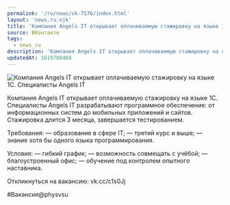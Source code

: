 ```yaml
---
permalink: '/ru/news/vk-7576/index.html'
layout: 'news.ru.njk'
title: 'Компания Angels IT открывает оплачиваемую стажировку на языке 1С'
source: ВКонтакте
tags:
  - news_ru
description: 'Компания Angels IT открывает оплачиваемую стажировку на языке 1С'
updatedAt: 1619708460
---
```

![Компания Angels IT открывает оплачиваемую стажировку на языке 1С. Специалисты Angels IT](https://sun9-41.userapi.com/sun9-48/impg/PSPj-hvoQXGcgAR-UeuN-d0p1gO9MVS1-HzrBA/LisaDg53hG0.jpg?size=1280x720&quality=96&sign=85131f9f58e551a9e92a818dff6aa706&c_uniq_tag=EGpjTmbX3Qh7mGVmLtZcj-qoWkb40LbB30No7zOVvIE&type=album)

Компания Angels IT открывает оплачиваемую стажировку на языке 1С. Специалисты Angels IT разрабатывают программное обеспечение: от информационных систем до мобильных приложений и сайтов. Стажировка длится 3 месяца, завершается тестированием.

Требования:
— образование в сфере IT;
— третий курс и выше;
— знание хотя бы одного языка программирования.

Условия:
— гибкий график;
— возможность совмещать с учёбой;
— благоустроенный офис;
— обучение под контролем опытного наставника.

Откликнуться на вакансию: vk.cc/c1s0Jj

#Вакансия@physvsu
